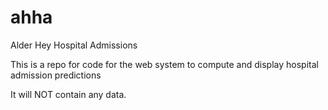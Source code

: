 ahha
====

Alder Hey Hospital Admissions

This is a repo for code for the web system to compute and display hospital admission predictions

It will NOT contain any data.


